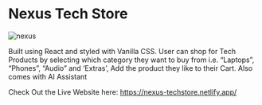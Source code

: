 # Nexus Tech Store

![nexus](https://github.com/khanahmed22/Nexus-Tech-Store/assets/149488316/30441daf-a906-4a04-8165-17745c06e2ba)

Built using React and styled with Vanilla CSS. User can shop for Tech
Products by selecting which category they want to buy from i.e.
“Laptops”, “Phones”, “Audio” and ‘Extras’, Add the product they like to
their Cart. Also comes with AI Assistant

Check Out the Live Website here:
https://nexus-techstore.netlify.app/



